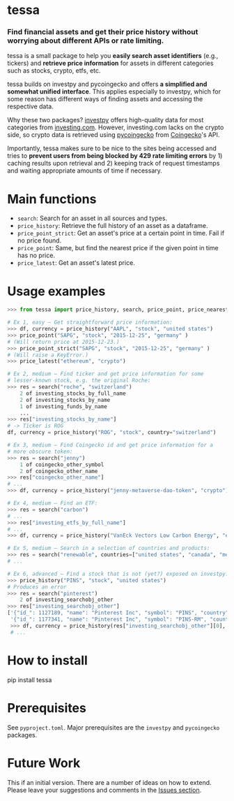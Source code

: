 
# tessa

### Find financial assets and get their price history without worrying about different APIs or rate limiting.

tessa is a small package to help you **easily search asset identifiers** (e.g., tickers) and
**retrieve price information** for assets in different categories such as stocks,
crypto, etfs, etc.

tessa builds on investpy and pycoingecko and offers **a simplified and somewhat unified
interface**. This applies especially to investpy, which for some reason has different ways
of finding assets and accessing the respective data.

Why these two packages? [investpy](https://github.com/alvarobartt/investpy) offers
high-quality data for most categories from [investing.com](https://www.investing.com/).
However, investing.com lacks on the crypto side, so crypto data is retrieved using
[pycoingecko](https://github.com/man-c/pycoingecko) from
[Coingecko](https://www.coingecko.com/)'s API.

Importantly, tessa makes sure to be nice to the sites being accessed and tries to
**prevent users from being blocked by 429 rate limiting errors** by 1) caching results upon
retrieval and 2) keeping track of request timestamps and waiting appropriate amounts of
time if necessary.

# Main functions

- `search`: Search for an asset in all sources and types.
- `price_history`: Retrieve the full history of an asset as a dataframe.
- `price_point_strict`: Get an asset's price at a certain point in time. Fail if no
  price found.
- `price_point`: Same, but find the nearest price if the given point in time has no
  price.
- `price_latest`: Get an asset's latest price.

# Usage examples

```python
>>> from tessa import price_history, search, price_point, price_nearest

# Ex 1, easy – Get straightforward price information:
>>> df, currency = price_history("AAPL", "stock", "united states")
>>> price_point("SAPG", "stock", "2015-12-25", "germany" )
# (Will return price at 2015-12-23.)
>>> price_point_strict("SAPG", "stock", "2015-12-25", "germany" )
# (Will raise a KeyError.)
>>> price_latest("ethereum", "crypto")

# Ex 2, medium – Find ticker and get price information for some 
# lesser-known stock, e.g. the original Roche:
>>> res = search("roche", "switzerland")
    2 of investing_stocks_by_full_name
    2 of investing_stocks_by_name
    1 of investing_funds_by_name
    ...
>>> res["investing_stocks_by_name"]
# -> Ticker is ROG
df, currency = price_history("ROG", "stock", country="switzerland")

# Ex 3, medium – Find Coingecko id and get price information for a
# more obscure token:
>>> res = search("jenny")
    1 of coingecko_other_symbol
    2 of coingecko_other_name
>>> res["coingecko_other_name"]
# ...
>>> df, currency = price_history("jenny-metaverse-dao-token", "crypto")

# Ex 4, medium – Find an ETF:
>>> res = search("carbon")
# ...
>>> res["investing_etfs_by_full_name"]
# ...
>>> df, currency = price_history("VanEck Vectors Low Carbon Energy", "etf", "united states")

# Ex 5, medium – Search in a selection of countries and products:
>>> res = search("renewable", countries=["united states", "canada", "mexico"], products=["etfs", "funds", "indices"])
# ...

# Ex 6, advanced – Find a stock that is not (yet?) exposed on investpy:
>>> price_history("PINS", "stock", "united states")
# Produces an error
>>> res = search("pinterest")
    2 of investing_searchobj_other
>>> res["investing_searchobj_other"]
['{"id_": 1127189, "name": "Pinterest Inc", "symbol": "PINS", "country": "united states", "tag": "/equities/pinterest-inc", "pair_type": "stocks", "exchange": "NYSE"}',
 '{"id_": 1177341, "name": "Pinterest Inc", "symbol": "PINS-RM", "country": "russia", "tag": "/equities/pinterest-inc?cid=1177341", "pair_type": "stocks", "exchange": "Moscow"}']
 >>> df, currency = price_history(res["investing_searchobj_other"][0], "searchobj")
 # ...
```


# How to install

pip install tessa


# Prerequisites

See `pyproject.toml`. Major prerequisites are the `investpy` and `pycoingecko` packages.


# Future Work

This if an initial version. There are a number of ideas on how to extend. Please leave
your suggestions and comments in the [Issues
section](https://github.com/ymyke/tessa/issues).
